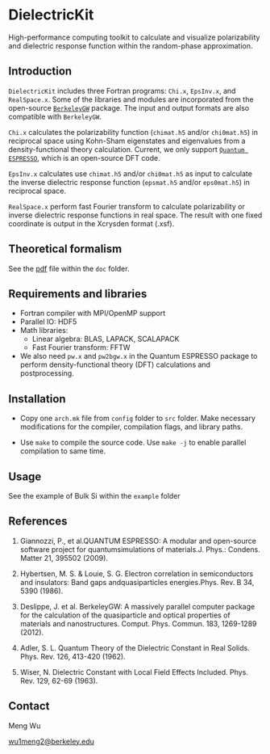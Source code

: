 # DielectricKit

High-performance computing toolkit to calculate and visualize polarizability and
dielectric response function within the random-phase approximation.

## Introduction

`DielectricKit` includes three Fortran programs: `Chi.x`, `EpsInv.x`, and `RealSpace.x`. Some of the libraries and modules are
incorporated from the open-source [`BerkeleyGW`](https://berkeleygw.org) package. The input and output formats are also compatible
with `BerkeleyGW`.

`Chi.x` calculates the polarizability function (`chimat.h5` and/or `chi0mat.h5`) in reciprocal space using Kohn-Sham eigenstates and eigenvalues from a density-functional
theory calculation. Current, we only support [`Quantum ESPRESSO`](https://www.quantum-espresso.org), which is an open-source DFT code.

`EpsInv.x` calculates use `chimat.h5` and/or `chi0mat.h5` as input to calculate the inverse dielectric response function (`epsmat.h5` and/or `eps0mat.h5`) in reciprocal space.

`RealSpace.x` perform fast Fourier transform to calculate polarizability or inverse dielectric response functions in real space. The result with one fixed coordinate is output in the Xcrysden format (.xsf).

## Theoretical formalism

See the [pdf](/doc/formalism.pdf) file within the `doc` folder.

## Requirements and libraries

* Fortran compiler with MPI/OpenMP support
* Parallel IO: HDF5
* Math libraries:
  * Linear algebra: BLAS, LAPACK, SCALAPACK
  * Fast Fourier transform: FFTW
* We also need `pw.x` and `pw2bgw.x` in the Quantum ESPRESSO package to perform density-functional theory (DFT) calculations and postprocessing.

## Installation

* Copy one `arch.mk` file from `config` folder to `src` folder. Make necessary modifications for the compiler, compilation flags, and library paths.

* Use `make` to compile the source code.  Use `make -j` to enable parallel compilation to same time.

## Usage

See the example of Bulk Si within the `example` folder

## References

1. Giannozzi, P., et al.QUANTUM ESPRESSO: A modular and open-source software project for quantumsimulations of materials.J. Phys.: Condens. Matter 21, 395502 (2009).

2. Hybertsen, M. S. & Louie, S. G. Electron correlation in semiconductors and insulators: Band gaps andquasiparticles energies.Phys. Rev. B 34, 5390 (1986).

3. Deslippe, J. et al. BerkeleyGW: A massively parallel computer package for the calculation of the quasiparticle and optical properties of materials and nanostructures. Comput. Phys. Commun. 183, 1269-1289 (2012).

4. Adler, S. L. Quantum Theory of the Dielectric Constant in Real Solids. Phys. Rev. 126, 413-420 (1962).

5. Wiser, N. Dielectric Constant with Local Field Effects Included. Phys. Rev. 129, 62-69 (1963).

## Contact

Meng Wu

wu1meng2@berkeley.edu